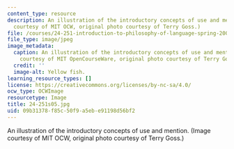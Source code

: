 ```yaml
---
content_type: resource
description: An illustration of the introductory concepts of use and mention. (Image
  courtesy of MIT OCW, original photo courtesy of Terry Goss.)
file: /courses/24-251-introduction-to-philosophy-of-language-spring-2005/09b31378f85c50f9a5ebe91198d56bf2_24-251s05.jpg
file_type: image/jpeg
image_metadata:
  caption: An illustration of the introductory concepts of use and mention. (Image
    courtesy of MIT OpenCourseWare, original photo courtesy of Terry Goss.)
  credit: ''
  image-alt: Yellow fish.
learning_resource_types: []
license: https://creativecommons.org/licenses/by-nc-sa/4.0/
ocw_type: OCWImage
resourcetype: Image
title: 24-251s05.jpg
uid: 09b31378-f85c-50f9-a5eb-e91198d56bf2
---
```

An illustration of the introductory concepts of use and mention. (Image courtesy of MIT OCW, original photo courtesy of Terry Goss.)